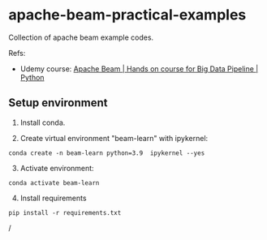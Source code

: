 # apache-beam-practical-examples
Collection of apache beam example codes.

Refs:

* Udemy course: [Apache Beam | Hands on course for Big Data Pipeline | Python](https://www.udemy.com/course/apache-beam/)

## Setup environment
1. Install conda. 

2. Create virtual environment "beam-learn" with ipykernel:

```
conda create -n beam-learn python=3.9  ipykernel --yes
```

3. Activate environment:

```
conda activate beam-learn
```

4. Install requirements 
```
pip install -r requirements.txt
```



/